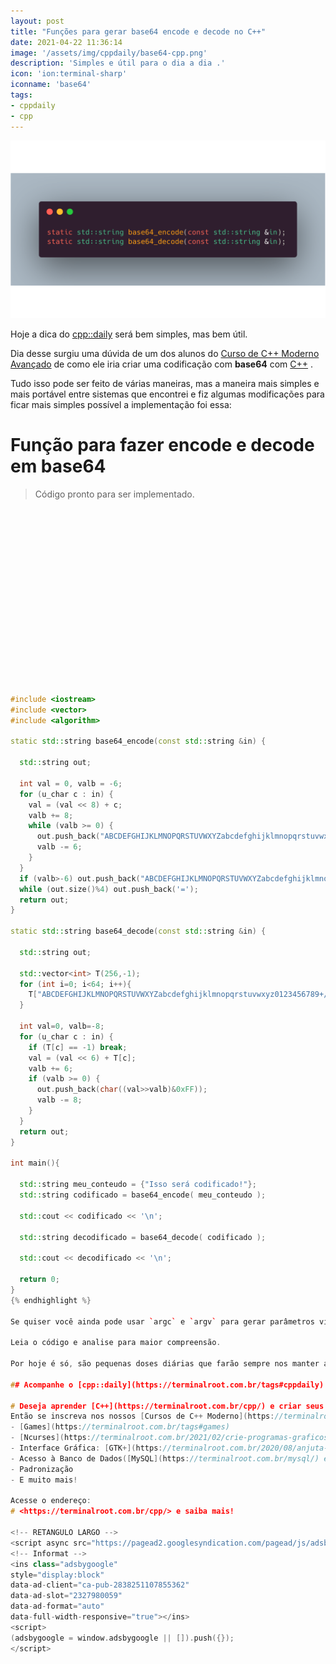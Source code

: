 ```yaml
---
layout: post
title: "Funções para gerar base64 encode e decode no C++"
date: 2021-04-22 11:36:14
image: '/assets/img/cppdaily/base64-cpp.png'
description: 'Simples e útil para o dia a dia .'
icon: 'ion:terminal-sharp'
iconname: 'base64'
tags:
- cppdaily
- cpp
---
```


![Funções para gerar base64 encode e decode no C++](/assets/img/cppdaily/base64-cpp.png)

Hoje a dica do [cpp::daily](https://terminalroot.com.br/tags#cppdaily) será bem simples, mas bem útil.

Dia desse surgiu uma dúvida de um dos alunos do [Curso de C++ Moderno Avançado](https://terminalroot.com.br/cpp) de como ele iria criar uma codificação com **base64** com [C++](https://terminalroot.com.br/cpp) .

Tudo isso pode ser feito de várias maneiras, mas a maneira mais simples e mais portável entre sistemas que encontrei e fiz algumas modificações para ficar mais simples possível a implementação foi essa:


# Função para fazer encode e decode em base64
> Código pronto para ser implementado.

<!-- QUADRADO -->
<script async src="//pagead2.googlesyndication.com/pagead/js/adsbygoogle.js"></script>
<ins class="adsbygoogle"
style="display:inline-block;width:336px;height:280px"
data-ad-client="ca-pub-2838251107855362"
data-ad-slot="5351066970"></ins>
<script>
(adsbygoogle = window.adsbygoogle || []).push({});
</script>


```cpp
#include <iostream>
#include <vector>
#include <algorithm>

static std::string base64_encode(const std::string &in) {

  std::string out;

  int val = 0, valb = -6;
  for (u_char c : in) {
    val = (val << 8) + c;
    valb += 8;
    while (valb >= 0) {
      out.push_back("ABCDEFGHIJKLMNOPQRSTUVWXYZabcdefghijklmnopqrstuvwxyz0123456789+/"[(val>>valb)&0x3F]);
      valb -= 6;
    }
  }
  if (valb>-6) out.push_back("ABCDEFGHIJKLMNOPQRSTUVWXYZabcdefghijklmnopqrstuvwxyz0123456789+/"[((val<<8)>>(valb+8))&0x3F]);
  while (out.size()%4) out.push_back('=');
  return out;
}

static std::string base64_decode(const std::string &in) {

  std::string out;

  std::vector<int> T(256,-1);
  for (int i=0; i<64; i++){
    T["ABCDEFGHIJKLMNOPQRSTUVWXYZabcdefghijklmnopqrstuvwxyz0123456789+/"[i]] = i;
  }

  int val=0, valb=-8;
  for (u_char c : in) {
    if (T[c] == -1) break;
    val = (val << 6) + T[c];
    valb += 6;
    if (valb >= 0) {
      out.push_back(char((val>>valb)&0xFF));
      valb -= 8;
    }
  }
  return out;
}

int main(){

  std::string meu_conteudo = {"Isso será codificado!"};
  std::string codificado = base64_encode( meu_conteudo );

  std::cout << codificado << '\n';

  std::string decodificado = base64_decode( codificado );

  std::cout << decodificado << '\n';

  return 0;
}
{% endhighlight %}

Se quiser você ainda pode usar `argc` e `argv` para gerar parâmetros via linha de comando para você codificar e/ou decodificar em tempo de execução.

Leia o código e analise para maior compreensão.

Por hoje é só, são pequenas doses diárias que farão sempre nos manter antenado com o [C++](https://terminalroot.com.br/cpp/) !

## Acompanhe o [cpp::daily](https://terminalroot.com.br/tags#cppdaily)

# Deseja aprender [C++](https://terminalroot.com.br/cpp/) e criar seus programas Gráficos e para Terminal com portabilidade para Linux e Windows?
Então se inscreva nos nossos [Cursos de C++ Moderno](https://terminalroot.com.br/cpp/) . Você aprender criar:
- [Games](https://terminalroot.com.br/tags#games)
- [Ncurses](https://terminalroot.com.br/2021/02/crie-programas-graficos-no-terminal-com-cpp-e-ncurses.html)
- Interface Gráfica: [GTK+](https://terminalroot.com.br/2020/08/anjuta-o-melhor-ide-para-c-com-gtkmm.html) e [Qt](https://terminalroot.com.br/2021/02/gerencie-suas-contas-financeiras-pessoais-com-terminal-finances.html)
- Acesso à Banco de Dados([MySQL](https://terminalroot.com.br/mysql/) e SQLite) via [C++](https://terminalroot.com.br/cpp/)
- Padronização
- E muito mais!

Acesse o endereço:
# <https://terminalroot.com.br/cpp/> e saiba mais!

<!-- RETANGULO LARGO -->
<script async src="https://pagead2.googlesyndication.com/pagead/js/adsbygoogle.js"></script>
<!-- Informat -->
<ins class="adsbygoogle"
style="display:block"
data-ad-client="ca-pub-2838251107855362"
data-ad-slot="2327980059"
data-ad-format="auto"
data-full-width-responsive="true"></ins>
<script>
(adsbygoogle = window.adsbygoogle || []).push({});
</script>

